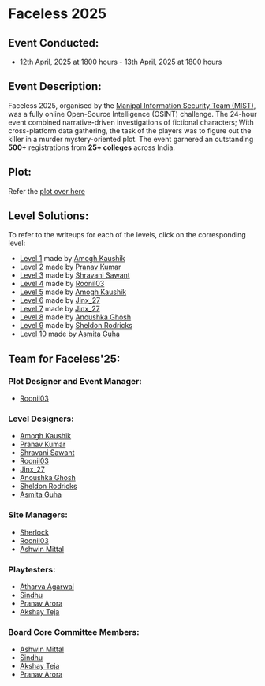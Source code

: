 # Faceless 2025
## Event Conducted:
- 12th April, 2025 at 1800 hours - 13th April, 2025 at 1800 hours

## Event Description:
Faceless 2025, organised by the [Manipal Information Security Team (MIST)](https://github.com/ManipalInformationSecurityTeam), was a fully online Open-Source Intelligence (OSINT) challenge. The 24-hour event combined narrative-driven investigations of fictional characters;
With cross-platform data gathering, the task of the players was to figure out the killer in a murder mystery-oriented plot. The event garnered an outstanding **500+** registrations from **25+ colleges** across India.

## Plot:
Refer the [plot over here](https://github.com/ManipalInformationSecurityTeam/Faceless2025/blob/main/Story.md)

## Level Solutions:
To refer to the writeups for each of the levels, click on the corresponding level:
- [Level 1](https://github.com/ManipalInformationSecurityTeam/Faceless2025/blob/main/Level01.md) made by [Amogh Kaushik](https://github.com/AmoghKaushik)
- [Level 2](https://github.com/ManipalInformationSecurityTeam/Faceless2025/blob/main/Level02.md) made by [Pranav Kumar](https://github.com/Pranav-Kumar14)
- [Level 3](https://github.com/ManipalInformationSecurityTeam/Faceless2025/blob/main/Level03.md) made by [Shravani Sawant](https://github.com/Shanu48)
- [Level 4](https://github.com/ManipalInformationSecurityTeam/Faceless2025/blob/main/Level04.md) made by [Roonil03](https://github.com/Roonil03)
- [Level 5](https://github.com/ManipalInformationSecurityTeam/Faceless2025/blob/main/Level05.md) made by [Amogh Kaushik](https://github.com/AmoghKaushik)
- [Level 6](https://github.com/ManipalInformationSecurityTeam/Faceless2025/blob/main/Level06.md) made by [Jinx_27](https://github.com/Vedant-Mathur)
- [Level 7](https://github.com/ManipalInformationSecurityTeam/Faceless2025/blob/main/Level07.md) made by [Jinx_27](https://github.com/Vedant-Mathur)
- [Level 8](https://github.com/ManipalInformationSecurityTeam/Faceless2025/blob/main/Level08.md) made by [Anoushka Ghosh](https://github.com/anoushkaghosh231)
- [Level 9](https://github.com/ManipalInformationSecurityTeam/Faceless2025/blob/main/Level09.md) made by [Sheldon Rodricks](https://github.com/SheldonRodricks)
- [Level 10](https://github.com/ManipalInformationSecurityTeam/Faceless2025/blob/main/Level10.md) made by [Asmita Guha](https://github.com/minnieG12)

## Team for Faceless'25:
### Plot Designer and Event Manager:
- [Roonil03](https://github.com/Roonil03)
### Level Designers:
- [Amogh Kaushik](https://github.com/AmoghKaushik)
- [Pranav Kumar](https://github.com/Pranav-Kumar14)
- [Shravani Sawant](https://github.com/Shanu48)
- [Roonil03](https://github.com/Roonil03)
- [Jinx_27](https://github.com/Vedant-Mathur)
- [Anoushka Ghosh](https://github.com/anoushkaghosh231)
- [Sheldon Rodricks](https://github.com/SheldonRodricks)
- [Asmita Guha](https://github.com/minnieG12)
### Site Managers:
- [Sherlock](https://github.com/aaditagrawal)
- [Roonil03](https://github.com/Roonil03)
- [Ashwin Mittal](https://github.com/AshwinM17)
### Playtesters:
- [Atharva Agarwal](https://github.com/atharva786738)
- [Sindhu](https://github.com/sindhu964)
- [Pranav Arora](https://github.com/Mrstrange207)
- [Akshay Teja](https://github.com/AkshayTeja)
### Board Core Committee Members:
- [Ashwin Mittal](https://github.com/AshwinM17)
- [Sindhu](https://github.com/sindhu964)
- [Akshay Teja](https://github.com/AkshayTeja)
- [Pranav Arora](https://github.com/Mrstrange207)

